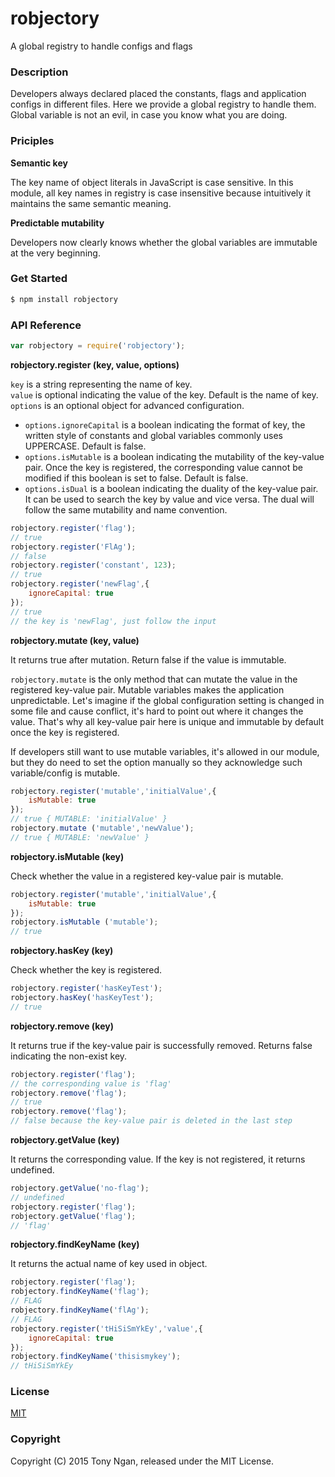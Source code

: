 # robjectory

A global registry to handle configs and flags

### Description
Developers always declared placed the constants, flags and application configs in different files. Here we provide a global registry to handle them. Global variable is not an evil, in case you know what you are doing.

### Priciples
**Semantic key**

The key name of object literals in JavaScript is case sensitive. In this module, all key names in registry is case insensitive because intuitively it maintains the same semantic meaning.

**Predictable mutability**

Developers now clearly knows whether the global variables are immutable at the very beginning.

### Get Started
```bash
$ npm install robjectory
```

### API Reference
```javascript
var robjectory = require('robjectory');
```

**robjectory.register (key, value, options)**

`key` is a string representing the name of key.<br/>
`value` is optional indicating the value of the key. Default is the name of key.<br/>
`options` is an optional object for advanced configuration.

+ `options.ignoreCapital` is a boolean indicating the format of key, the written style of constants and global variables commonly uses UPPERCASE. Default is false.
+ `options.isMutable` is a boolean indicating the mutability of the key-value pair. Once the key is registered, the corresponding value cannot be modified if this boolean is set to false. Default is false.
+ `options.isDual` is a boolean indicating the duality of the key-value pair. It can be used to search the key by value and vice versa. The dual will follow the same mutability and name convention.

```javascript
robjectory.register('flag');
// true
robjectory.register('FlAg');
// false
robjectory.register('constant', 123);
// true
robjectory.register('newFlag',{
    ignoreCapital: true
});
// true
// the key is 'newFlag', just follow the input
```

**robjectory.mutate (key, value)**

It returns true after mutation. Return false if the value is immutable.

`robjectory.mutate` is the only method that can mutate the value in the registered key-value pair. Mutable variables makes the application unpredictable. Let's imagine if the global configuration setting is changed in some file and cause conflict, it's hard to point out where it changes the value. That's why all key-value pair here is unique and immutable by default once the key is registered.

If developers still want to use mutable variables, it's allowed in our module, but they do need to set the option manually so they acknowledge such variable/config is mutable.

```javascript
robjectory.register('mutable','initialValue',{
    isMutable: true
});
// true { MUTABLE: 'initialValue' }
robjectory.mutate ('mutable','newValue');
// true { MUTABLE: 'newValue' }
```

**robjectory.isMutable (key)**

Check whether the value in a registered key-value pair is mutable.

```javascript
robjectory.register('mutable','initialValue',{
    isMutable: true
});
robjectory.isMutable ('mutable');
// true
```

**robjectory.hasKey (key)**

Check whether the key is registered.

```javascript
robjectory.register('hasKeyTest');
robjectory.hasKey('hasKeyTest');
// true
```

**robjectory.remove (key)**

It returns true if the key-value pair is successfully removed. Returns false indicating the non-exist key.

```javascript
robjectory.register('flag');
// the corresponding value is 'flag'
robjectory.remove('flag');
// true
robjectory.remove('flag');
// false because the key-value pair is deleted in the last step
```

**robjectory.getValue (key)**

It returns the corresponding value. If the key is not registered, it returns undefined.

```javascript
robjectory.getValue('no-flag');
// undefined
robjectory.register('flag');
robjectory.getValue('flag');
// 'flag'
```

**robjectory.findKeyName (key)**

It returns the actual name of key used in object.

```javascript
robjectory.register('flag');
robjectory.findKeyName('flag');
// FLAG
robjectory.findKeyName('flAg');
// FLAG
robjectory.register('tHiSiSmYkEy','value',{
    ignoreCapital: true
});
robjectory.findKeyName('thisismykey');
// tHiSiSmYkEy
```

### License

[MIT](LICENSE)

### Copyright

Copyright (C) 2015 Tony Ngan, released under the MIT License.
